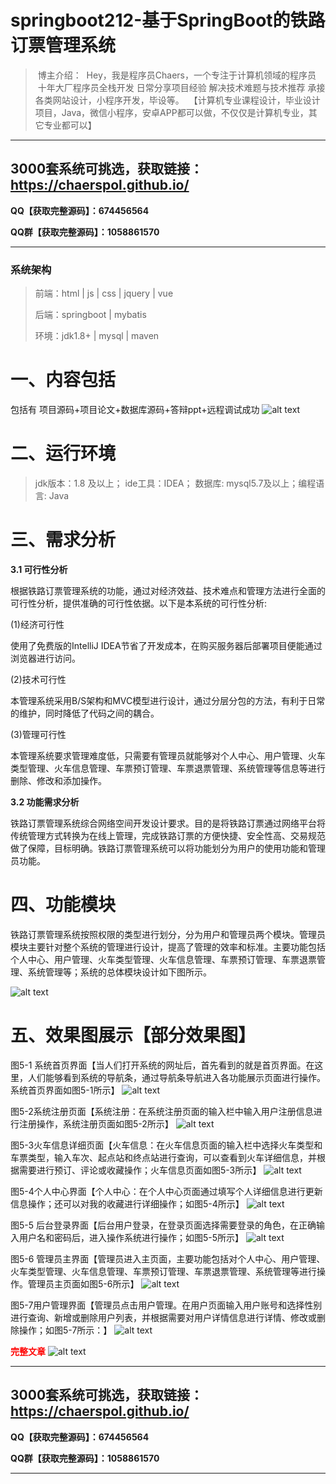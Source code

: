 # springboot212-基于SpringBoot的铁路订票管理系统


>  博主介绍：
>  Hey，我是程序员Chaers，一个专注于计算机领域的程序员
>  十年大厂程序员全栈开发‍ 日常分享项目经验 解决技术难题与技术推荐 承接各类网站设计，小程序开发，毕设等。
>  【计算机专业课程设计，毕业设计项目，Java，微信小程序，安卓APP都可以做，不仅仅是计算机专业，其它专业都可以】

<hr>

## 3000套系统可挑选，获取链接：https://chaerspol.github.io/

<p size="5" color="red"><b>QQ【获取完整源码】：674456564</b></p>

<p size="5" color="red"><b>QQ群【获取完整源码】：1058861570</b></p>

<hr>

### 系统架构

> 前端：html | js | css | jquery | vue
>
> 后端：springboot | mybatis
> 
> 环境：jdk1.8+ | mysql | maven

# 一、内容包括
包括有  项目源码+项目论文+数据库源码+答辩ppt+远程调试成功
![alt text](images/image.png)

# 二、运行环境

> jdk版本：1.8 及以上； ide工具：IDEA； 数据库: mysql5.7及以上；编程语言: Java

# 三、需求分析

**3.1 可行性分析**

根据铁路订票管理系统的功能，通过对经济效益、技术难点和管理方法进行全面的可行性分析，提供准确的可行性依据。以下是本系统的可行性分析:

(1)经济可行性

使用了免费版的IntelliJ IDEA节省了开发成本，在购买服务器后部署项目便能通过浏览器进行访问。

(2)技术可行性

本管理系统采用B/S架构和MVC模型进行设计，通过分层分包的方法，有利于日常的维护，同时降低了代码之间的耦合。

(3)管理可行性

本管理系统要求管理难度低，只需要有管理员就能够对个人中心、用户管理、火车类型管理、火车信息管理、车票预订管理、车票退票管理、系统管理等信息等进行删除、修改和添加操作。

**3.2 功能需求分析** 

铁路订票管理系统综合网络空间开发设计要求。目的是将铁路订票通过网络平台将传统管理方式转换为在线上管理，完成铁路订票的方便快捷、安全性高、交易规范做了保障，目标明确。铁路订票管理系统可以将功能划分为用户的使用功能和管理员功能。

# 四、功能模块

铁路订票管理系统按照权限的类型进行划分，分为用户和管理员两个模块。管理员模块主要针对整个系统的管理进行设计，提高了管理的效率和标准。主要功能包括个人中心、用户管理、火车类型管理、火车信息管理、车票预订管理、车票退票管理、系统管理等；系统的总体模块设计如下图所示。

![alt text](images/image-2.png)

# 五、效果图展示【部分效果图】

图5-1 系统首页界面【当人们打开系统的网址后，首先看到的就是首页界面。在这里，人们能够看到系统的导航条，通过导航条导航进入各功能展示页面进行操作。系统首页界面如图5-1所示】
![alt text](images/image-3.png)

图5-2系统注册页面【系统注册：在系统注册页面的输入栏中输入用户注册信息进行注册操作，系统注册页面如图5-2所示】
![alt text](images/image-4.png)

图5-3火车信息详细页面【火车信息：在火车信息页面的输入栏中选择火车类型和车票类型，输入车次、起点站和终点站进行查询，可以查看到火车详细信息，并根据需要进行预订、评论或收藏操作；火车信息页面如图5-3所示】
![alt text](images/image-5.png)

图5-4个人中心界面【个人中心：在个人中心页面通过填写个人详细信息进行更新信息操作；还可以对我的收藏进行详细操作；如图5-4所示】
![alt text](images/image-6.png)

图5-5 后台登录界面【后台用户登录，在登录页面选择需要登录的角色，在正确输入用户名和密码后，进入操作系统进行操作；如图5-5所示】
![alt text](images/image-7.png)

图5-6 管理员主界面【管理员进入主页面，主要功能包括对个人中心、用户管理、火车类型管理、火车信息管理、车票预订管理、车票退票管理、系统管理等进行操作。管理员主页面如图5-6所示】
![alt text](images/image-8.png)

图5-7用户管理界面【管理员点击用户管理。在用户页面输入用户账号和选择性别进行查询、新增或删除用户列表，并根据需要对用户详情信息进行详情、修改或删除操作；如图5-7所示：】
![alt text](images/image-9.png)

 <font  color="red"><b>完整文章</b></font>
 ![alt text](images/image-1.png)
 <hr>

## 3000套系统可挑选，获取链接：https://chaerspol.github.io/

<p size="5" color="red"><b>QQ【获取完整源码】：674456564</b></p>

<p size="5" color="red"><b>QQ群【获取完整源码】：1058861570</b></p>

<hr>